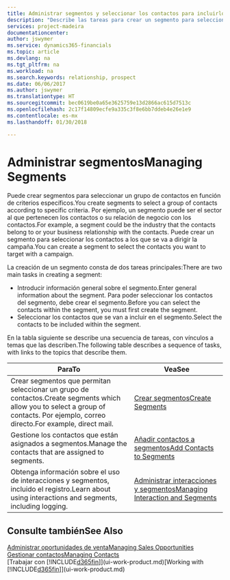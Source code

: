 ```yaml
---
title: Administrar segmentos y seleccionar los contactos para incluirlos | Documentos de Microsoft
description: "Describe las tareas para crear un segmento para seleccionar un grupo de contactos según criterios específicos, por ejemplo, contactos de un determinado sector al que desee dirigirse."
services: project-madeira
documentationcenter: 
author: jswymer
ms.service: dynamics365-financials
ms.topic: article
ms.devlang: na
ms.tgt_pltfrm: na
ms.workload: na
ms.search.keywords: relationship, prospect
ms.date: 06/06/2017
ms.author: jswymer
ms.translationtype: HT
ms.sourcegitcommit: bec0619be0a65e3625759e13d2866ac615d7513c
ms.openlocfilehash: 2c17f14809ecfe9a335c3f8e6bb7ddeb4e26e1e9
ms.contentlocale: es-mx
ms.lasthandoff: 01/30/2018

---
```

# <a name="managing-segments"></a><span data-ttu-id="51151-103">Administrar segmentos</span><span class="sxs-lookup"><span data-stu-id="51151-103">Managing Segments</span></span>
<span data-ttu-id="51151-104">Puede crear segmentos para seleccionar un grupo de contactos en función de criterios específicos.</span><span class="sxs-lookup"><span data-stu-id="51151-104">You create segments to select a group of contacts according to specific criteria.</span></span> <span data-ttu-id="51151-105">Por ejemplo, un segmento puede ser el sector al que pertenecen los contactos o su relación de negocio con los contactos.</span><span class="sxs-lookup"><span data-stu-id="51151-105">For example, a segment could be the industry that the contacts belong to or your business relationship with the contacts.</span></span> <span data-ttu-id="51151-106">Puede crear un segmento para seleccionar los contactos a los que se va a dirigir la campaña.</span><span class="sxs-lookup"><span data-stu-id="51151-106">You can create a segment to select the contacts you want to target with a campaign.</span></span>

<span data-ttu-id="51151-107">La creación de un segmento consta de dos tareas principales:</span><span class="sxs-lookup"><span data-stu-id="51151-107">There are two main tasks in creating a segment:</span></span>

* <span data-ttu-id="51151-108">Introducir información general sobre el segmento.</span><span class="sxs-lookup"><span data-stu-id="51151-108">Enter general information about the segment.</span></span> <span data-ttu-id="51151-109">Para poder seleccionar los contactos del segmento, debe crear el segmento.</span><span class="sxs-lookup"><span data-stu-id="51151-109">Before you can select the contacts within the segment, you must first create the segment.</span></span>
* <span data-ttu-id="51151-110">Seleccionar los contactos que se van a incluir en el segmento.</span><span class="sxs-lookup"><span data-stu-id="51151-110">Select the contacts to be included within the segment.</span></span>

<span data-ttu-id="51151-111">En la tabla siguiente se describe una secuencia de tareas, con vínculos a temas que las describen.</span><span class="sxs-lookup"><span data-stu-id="51151-111">The following table describes a sequence of tasks, with links to the topics that describe them.</span></span> 

| <span data-ttu-id="51151-112">Para</span><span class="sxs-lookup"><span data-stu-id="51151-112">To</span></span> | <span data-ttu-id="51151-113">Vea</span><span class="sxs-lookup"><span data-stu-id="51151-113">See</span></span> |
| --- | --- |
| <span data-ttu-id="51151-114">Crear segmentos que permitan seleccionar un grupo de contactos.</span><span class="sxs-lookup"><span data-stu-id="51151-114">Create segments which allow you to select a group of contacts.</span></span> <span data-ttu-id="51151-115">Por ejemplo, correo directo.</span><span class="sxs-lookup"><span data-stu-id="51151-115">For example, direct mail.</span></span> |[<span data-ttu-id="51151-116">Crear segmentos</span><span class="sxs-lookup"><span data-stu-id="51151-116">Create Segments</span></span>](marketing-how-create-segment.md) |
| <span data-ttu-id="51151-117">Gestione los contactos que están asignados a segmentos.</span><span class="sxs-lookup"><span data-stu-id="51151-117">Manage the contacts that are assigned to segments.</span></span> |[<span data-ttu-id="51151-118">Añadir contactos a segmentos</span><span class="sxs-lookup"><span data-stu-id="51151-118">Add Contacts to Segments</span></span>](marketing-add-contact-segment.md) |
| <span data-ttu-id="51151-119">Obtenga información sobre el uso de interacciones y segmentos, incluido el registro.</span><span class="sxs-lookup"><span data-stu-id="51151-119">Learn about using interactions and segments, including logging.</span></span> |[<span data-ttu-id="51151-120">Administrar interacciones y segmentos</span><span class="sxs-lookup"><span data-stu-id="51151-120">Managing Interaction and Segments</span></span>](marketing-interaction-segments.md) |

## <a name="see-also"></a><span data-ttu-id="51151-121">Consulte también</span><span class="sxs-lookup"><span data-stu-id="51151-121">See Also</span></span>
[<span data-ttu-id="51151-122">Administrar oportunidades de venta</span><span class="sxs-lookup"><span data-stu-id="51151-122">Managing Sales Opportunities</span></span>](marketing-manage-sales-opportunities.md)  
[<span data-ttu-id="51151-123">Gestionar contactos</span><span class="sxs-lookup"><span data-stu-id="51151-123">Managing Contacts</span></span>](marketing-contacts.md)  
<span data-ttu-id="51151-124">[Trabajar con [!INCLUDE[d365fin](includes/d365fin_md.md)]](ui-work-product.md)</span><span class="sxs-lookup"><span data-stu-id="51151-124">[Working with [!INCLUDE[d365fin](includes/d365fin_md.md)]](ui-work-product.md)</span></span>

